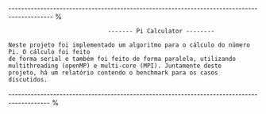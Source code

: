 -------------------------------------------------------------------------------------------- %

                                ------- Pi Calculator --------

    Neste projeto foi implementado um algoritmo para o cálculo do número Pi. O cálculo foi feito
    de forma serial e também foi feito de forma paralela, utilizando multithreading (openMP) e multi-core (MPI). Juntamente deste
    projeto, há um relatório contendo o benchmark para os casos discutidos.

------------------------------------------------------------------------------------------- %
